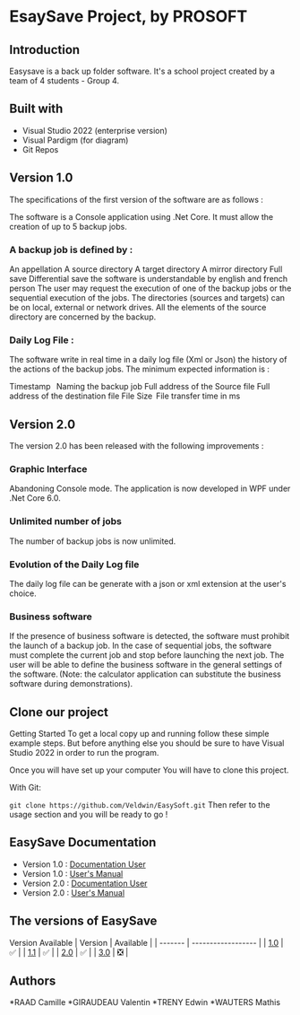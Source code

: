 # EsaySave Project, by PROSOFT

## Introduction

Easysave is a back up folder software. It's a school project created by a team of 4 students - Group 4.

## Built with

* Visual Studio 2022 (enterprise version)
* Visual Pardigm (for diagram)
* Git Repos

## Version 1.0

The specifications of the first version of the software are as follows : 

The software is a Console application using .Net Core. It must allow the creation of up to 5 backup jobs.

### A backup job is defined by :

An appellation
A source directory
A target directory
A mirror directory
Full save
Differential save
the software is understandable by english and french person
The user may request the execution of one of the backup jobs or the sequential execution of the jobs. The directories (sources and targets) can be on local, external or network drives. All the elements of the source directory are concerned by the backup.

### Daily Log File :

The software write in real time in a daily log file (Xml or Json) the history of the actions of the backup jobs. The minimum expected information is :

Timestamp  
Naming the backup job
Full address of the Source file
Full address of the destination file
File Size 
File transfer time in ms    

## Version 2.0

The version 2.0 has been released with the following improvements : 

### Graphic Interface

Abandoning Console mode. The application is now developed in WPF under .Net Core 6.0.

### Unlimited number of jobs

The number of backup jobs is now unlimited. 

### Evolution of the Daily Log file

The daily log file can be generate with a json or xml extension at the user's choice.

### Business software

If the presence of business software is detected, the software must prohibit the launch of a backup job. In the case of sequential jobs, the software must complete the current job and stop before launching the next job. The user will be able to define the business software in the general settings of the software. (Note: the calculator application can substitute the business software during demonstrations). 

## Clone our project

Getting Started To get a local copy up and running follow these simple example steps. But before anything else you should be sure to have Visual Studio 2022 in order to run the program.

Once you will have set up your computer You will have to clone this project.

With Git:

`git clone https://github.com/Veldwin/EasySoft.git`
Then refer to the usage section and you will be ready to go !

## EasySave Documentation

* Version 1.0 : [Documentation User](V1/UserDocumentation.md)
* Version 1.0 : [User's Manual](V1/Readme.md)
* Version 2.0 : [Documentation User](V2/EasySave%20V2.0/UserDocumentation.md)
* Version 2.0 : [User's Manual](V2/EasySave%20V2.0/UsersManual.md)

## The versions of EasySave

Version	Available
| Version | Available          |
| ------- | ------------------ |
|   [1.0](V1/)   | :white_check_mark: |
|   [1.1](https://github.com/Veldwin/EasySoft/tree/V1_1/V1)   | :white_check_mark: |
|   [2.0](V2/EasySave%20V2.0)   | :white_check_mark: |
|   [3.0](V3/EasySave%20V3.0)   | ❎ |

## Authors

*RAAD Camille
*GIRAUDEAU Valentin
*TRENY Edwin
*WAUTERS Mathis

